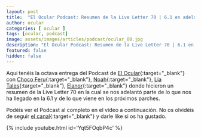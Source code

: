 ```yaml
---
layout: post
title:  "El Ocular Podcast: Resumen de la Live Letter 70 | 6.1 en adelante"
author: ocular
categories: [ ocular ]
tags: [ocular, podcast]
image: assets/images/articles/podcast/ocular_08.jpg
description: "El Ocular Podcast: Resumen de la Live Letter 70 | 6.1 en adelante"
featured: false
hidden: false
---
```


Aquí tenéis la octava entrega del Podcast de [El Ocular](https://twitter.com/OcularEl){:target="_blank"} con [Choco Feru](https://twitter.com/ChocoFeru){:target="_blank"}, [Noah](https://twitter.com/Habeces4){:target="_blank"}, [Lia Tales](https://twitter.com/LiaTales_ffxiv){:target="_blank"}, [Elanor](https://twitter.com/trencapins){:target="_blank"} donde hicieron un resumen de la Live Letter 70 en la cual se nos adelantó parte de lo que nos ha llegado en la 6.1 y de lo que viene en los próximos parches.

Podéis ver el Podcast al completo en el vídeo a continuación. No os olvidéis de seguir [el canal](https://www.youtube.com/channel/UC0Ncgc0JH3CtDMraAIrlGkQ){:target="_blank"} y darle like si os ha gustado.

{% include youtube.html id='Yqt5FOqbP4c' %}
